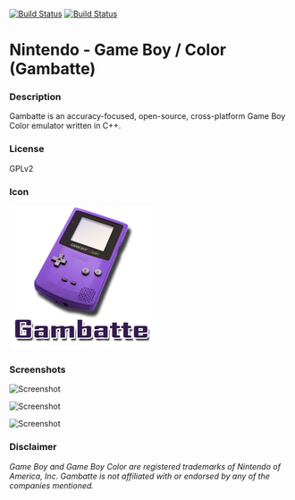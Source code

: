 [![Build Status](https://travis-ci.org/kodi-game/game.libretro.gambatte.svg?branch=master)](https://travis-ci.org/kodi-game/game.libretro.gambatte)
[![Build Status](https://ci.appveyor.com/api/projects/status/github/kodi-game/game.libretro.gambatte?svg=true)](https://ci.appveyor.com/project/kodi-game/game-libretro-gambatte)

# Nintendo - Game Boy / Color (Gambatte)

### Description
Gambatte is an accuracy-focused, open-source, cross-platform Game Boy Color emulator written in C++.

### License
GPLv2

### Icon

![Icon](game.libretro.gambatte/resources/icon.png)

### Screenshots

![Screenshot](game.libretro.gambatte/resources/screenshot-01.jpg)

![Screenshot](game.libretro.gambatte/resources/screenshot-02.jpg)

![Screenshot](game.libretro.gambatte/resources/screenshot-03.jpg)


### Disclaimer

*Game Boy and Game Boy Color are registered trademarks of Nintendo of America, Inc. Gambatte is not affiliated with or endorsed by any of the companies mentioned.*

